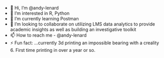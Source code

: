 - 👋 Hi, I’m @andy-lenard
- 👀 I’m interested in R, Python
- 🌱 I’m currently learning Postman
- 💞️ I’m looking to collaborate on utilizing LMS data analytics to provide academic insights as well as building an investigative toolkit  
- 📫 How to reach me - @andy-lenard
- ⚡ Fun fact: ...currently 3d printing an impossible bearing with a creality 6. First time printing in over a year or so.

<!---
andy-lenard/andy-lenard is a ✨ special ✨ repository because its `README.md` (this file) appears on your GitHub profile.
You can click the Preview link to take a look at your changes.
--->
